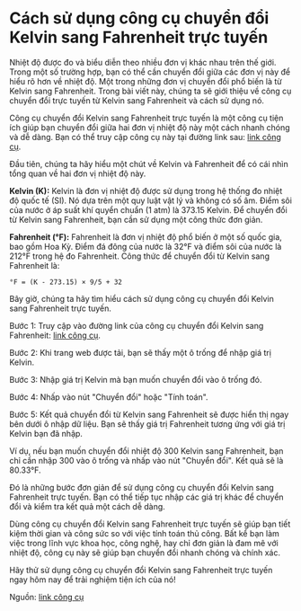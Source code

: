 Cách sử dụng công cụ chuyển đổi Kelvin sang Fahrenheit trực tuyến
=================================================================

Nhiệt độ được đo và biểu diễn theo nhiều đơn vị khác nhau trên thế giới. Trong một số trường hợp, bạn có thể cần chuyển đổi giữa các đơn vị này để hiểu rõ hơn về nhiệt độ. Một trong những đơn vị chuyển đổi phổ biến là từ Kelvin sang Fahrenheit. Trong bài viết này, chúng ta sẽ giới thiệu về công cụ chuyển đổi trực tuyến từ Kelvin sang Fahrenheit và cách sử dụng nó.

Công cụ chuyển đổi Kelvin sang Fahrenheit trực tuyến là một công cụ tiện ích giúp bạn chuyển đổi giữa hai đơn vị nhiệt độ này một cách nhanh chóng và dễ dàng. Bạn có thể truy cập công cụ này tại đường link sau: [link công cụ](https://www.onlinecalculatorsfree.com/vi/convert/kelvin-to-fahrenheit.html).

Đầu tiên, chúng ta hãy hiểu một chút về Kelvin và Fahrenheit để có cái nhìn tổng quan về hai đơn vị nhiệt độ này.

**Kelvin (K):** Kelvin là đơn vị nhiệt độ được sử dụng trong hệ thống đo nhiệt độ quốc tế (SI). Nó dựa trên một quy luật vật lý và không có số âm. Điểm sôi của nước ở áp suất khí quyển chuẩn (1 atm) là 373.15 Kelvin. Để chuyển đổi từ Kelvin sang Fahrenheit, bạn cần sử dụng một công thức đơn giản.

**Fahrenheit (°F):** Fahrenheit là đơn vị nhiệt độ phổ biến ở một số quốc gia, bao gồm Hoa Kỳ. Điểm đá đông của nước là 32°F và điểm sôi của nước là 212°F trong hệ đo Fahrenheit. Công thức để chuyển đổi từ Kelvin sang Fahrenheit là:

```
°F = (K - 273.15) × 9/5 + 32

```

Bây giờ, chúng ta hãy tìm hiểu cách sử dụng công cụ chuyển đổi Kelvin sang Fahrenheit trực tuyến.

Bước 1: Truy cập vào đường link của công cụ chuyển đổi Kelvin sang Fahrenheit: [link công cụ](https://www.onlinecalculatorsfree.com/vi/convert/kelvin-to-fahrenheit.html).

Bước 2: Khi trang web được tải, bạn sẽ thấy một ô trống để nhập giá trị Kelvin.

Bước 3: Nhập giá trị Kelvin mà bạn muốn chuyển đổi vào ô trống đó.

Bước 4: Nhấp vào nút "Chuyển đổi" hoặc "Tính toán".

Bước 5: Kết quả chuyển đổi từ Kelvin sang Fahrenheit sẽ được hiển thị ngay bên dưới ô nhập dữ liệu. Bạn sẽ thấy giá trị Fahrenheit tương ứng với giá trị Kelvin bạn đã nhập.

Ví dụ, nếu bạn muốn chuyển đổi nhiệt độ 300 Kelvin sang Fahrenheit, bạn chỉ cần nhập 300 vào ô trống và nhấp vào nút "Chuyển đổi". Kết quả sẽ là 80.33°F.

Đó là những bước đơn giản để sử dụng công cụ chuyển đổi Kelvin sang Fahrenheit trực tuyến. Bạn có thể tiếp tục nhập các giá trị khác để chuyển đổi và kiểm tra kết quả một cách dễ dàng.

Dùng công cụ chuyển đổi Kelvin sang Fahrenheit trực tuyến sẽ giúp bạn tiết kiệm thời gian và công sức so với việc tính toán thủ công. Bất kể bạn làm việc trong lĩnh vực khoa học, công nghệ, hay chỉ đơn giản là đam mê với nhiệt độ, công cụ này sẽ giúp bạn chuyển đổi nhanh chóng và chính xác.

Hãy thử sử dụng công cụ chuyển đổi Kelvin sang Fahrenheit trực tuyến ngay hôm nay để trải nghiệm tiện ích của nó!

Nguồn: [link công cụ](https://www.onlinecalculatorsfree.com/vi/convert/kelvin-to-fahrenheit.html)